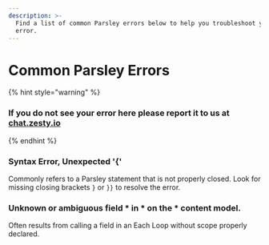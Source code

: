 ```yaml
---
description: >-
  Find a list of common Parsley errors below to help you troubleshoot your
  error.
---
```


# Common Parsley Errors

{% hint style="warning" %}
### If you do not see your error here please report it to us at [chat.zesty.io](http://chat.zesty.io/)
{% endhint %}

### Syntax Error, Unexpected '{'

Commonly refers to a Parsley statement that is not properly closed. Look for missing closing brackets `}` or `}}` to resolve the error.

### Unknown or ambiguous field \* in \* on the \* content model.

Often results from calling a field in an Each Loop without scope properly declared.

